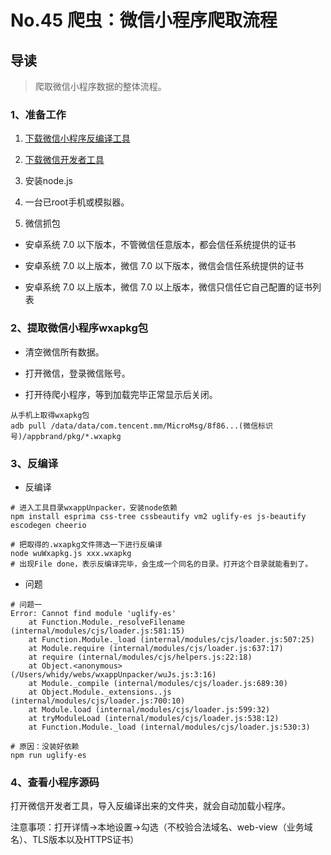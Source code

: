 # No.45 爬虫：微信小程序爬取流程

## 导读

> 爬取微信小程序数据的整体流程。

### 1、准备工作

1. [下载微信小程序反编译工具](https://github.com/xuedingmiaojun/wxappUnpacker)

2. [下载微信开发者工具](https://developers.weixin.qq.com/miniprogram/dev/devtools/download.html)

3. 安装node.js

4. 一台已root手机或模拟器。

5. 微信抓包

- 安卓系统 7.0 以下版本，不管微信任意版本，都会信任系统提供的证书

- 安卓系统 7.0 以上版本，微信 7.0 以下版本，微信会信任系统提供的证书

- 安卓系统 7.0 以上版本，微信 7.0 以上版本，微信只信任它自己配置的证书列表

### 2、提取微信小程序wxapkg包

- 清空微信所有数据。

- 打开微信，登录微信账号。

- 打开待爬小程序，等到加载完毕正常显示后关闭。

```shell
从手机上取得wxapkg包
adb pull /data/data/com.tencent.mm/MicroMsg/8f86...(微信标识号)/appbrand/pkg/*.wxapkg
```

### 3、反编译

- 反编译

```shell
# 进入工具目录wxappUnpacker，安装node依赖
npm install esprima css-tree cssbeautify vm2 uglify-es js-beautify escodegen cheerio

# 把取得的.wxapkg文件筛选一下进行反编译
node wuWxapkg.js xxx.wxapkg
# 出现File done，表示反编译完毕，会生成一个同名的目录。打开这个目录就能看到了。
```

- 问题

```shell
# 问题一
Error: Cannot find module 'uglify-es'
    at Function.Module._resolveFilename (internal/modules/cjs/loader.js:581:15)
    at Function.Module._load (internal/modules/cjs/loader.js:507:25)
    at Module.require (internal/modules/cjs/loader.js:637:17)
    at require (internal/modules/cjs/helpers.js:22:18)
    at Object.<anonymous> (/Users/whidy/webs/wxappUnpacker/wuJs.js:3:16)
    at Module._compile (internal/modules/cjs/loader.js:689:30)
    at Object.Module._extensions..js (internal/modules/cjs/loader.js:700:10)
    at Module.load (internal/modules/cjs/loader.js:599:32)
    at tryModuleLoad (internal/modules/cjs/loader.js:538:12)
    at Function.Module._load (internal/modules/cjs/loader.js:530:3)

# 原因：没装好依赖
npm run uglify-es
```

### 4、查看小程序源码

打开微信开发者工具，导入反编译出来的文件夹，就会自动加载小程序。

注意事项：打开详情->本地设置->勾选（不校验合法域名、web-view（业务域名）、TLS版本以及HTTPS证书）
